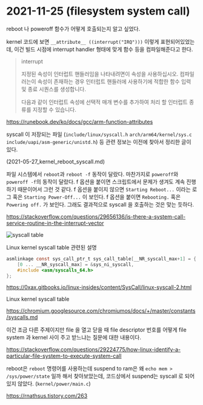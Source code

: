 # 2021-11-25 (filesystem system call)

reboot 나 poweroff 함수가 어떻게 호출되는지 알고 싶었다.

kernel 코드에 보면 `__attribute__ ((interrupt("IRQ")))` 이렇게 표현되어있었는데, 이건 빌드 시점에 interrupt handler 형태에 맞게 함수 등을 컴파일해준다고 한다.

> interrupt
>
> 지정된 속성이 인터럽트 핸들러임을 나타내려면이 속성을 사용하십시오. 컴파일러는이 속성이 존재하는 경우 인터럽트 핸들러에 사용하기에 적합한 함수 입력 및 종료 시퀀스를 생성합니다.
>
> 다음과 같이 인터럽트 속성에 선택적 매개 변수를 추가하여 처리 할 인터럽트 종류를 지정할 수 있습니다.

https://runebook.dev/ko/docs/gcc/arm-function-attributes



syscall 이 저장되는 파일 (`include/linux/syscall.h` `arch/arm64/kernel/sys.c` `include/uapi/asm-generic/unistd.h`) 등 관련 정보는 이전에 찾아서 정리한 글이 있다.

(2021-05-27_kernel_reboot_syscall.md)



파일 시스템에서 `reboot`과 `reboot -f` 동작이 달랐다. 마찬가지로 `poweroff`와 `poweroff -f`의 동작이 달랐다. f 옵션을 붙이면 스크립트에서 문제가 생겨도 계속 진행하기 때문이어서 그런 것 같다. f 옵션을 붙이지 않으면 `Starting Reboot...` 이라는 로그 혹은 `Starting Power-Off...` 이 보인다. f 옵션을 붙이면 `Rebooting.` 혹은 `Powering off.` 가 보인다. 그래도 결과적으로 syscall 을 호출하는 것은 맞는 듯하다.



https://stackoverflow.com/questions/29656136/is-there-a-system-call-service-routine-in-the-interrupt-vector

![syscall table](https://i.stack.imgur.com/VJ4mY.png)

Linux kernel syscall table 관련된 설명

```c
asmlinkage const sys_call_ptr_t sys_call_table[__NR_syscall_max+1] = {
    [0 ... __NR_syscall_max] = &sys_ni_syscall,
    #include <asm/syscalls_64.h>
};
```

https://0xax.gitbooks.io/linux-insides/content/SysCall/linux-syscall-2.html



Linux kernel syscall table

https://chromium.googlesource.com/chromiumos/docs/+/master/constants/syscalls.md



이건 조금 다른 주제이지만 file 을 열고 닫을 때 file descriptor 번호를 어떻게 file system 과 kernel 사이 주고 받느냐는 질문에 대한 내용이다.

https://stackoverflow.com/questions/29224775/how-linux-identify-a-particular-file-system-to-execute-system-call



reboot은 `reboot` 명령어를 사용하는데 suspend to ram은 왜 `echo mem > /sys/power/state` 일까 해서 찾아보았는데, 코드상에서 suspend는 syscall 로 되어있지 않았다. (`kernel/power/main.c`)

https://rnathsus.tistory.com/263